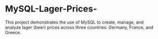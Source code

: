 # MySQL-Lager-Prices-
This project demonstrates the use of MySQL to create, manage, and analyze lager (beer) prices across three countries: Germany, France, and Greece.
